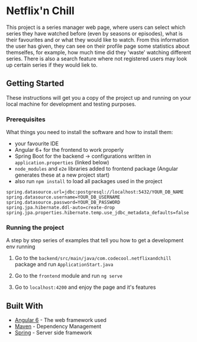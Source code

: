 # Netflix'n Chill

This project is a series manager web page, where users can select which series they have watched before
(even by seasons or episodes), what is their favourites and or what they would like to watch. From this information the user
has given, they can see on their profile page some statistics about themselfes, for example, how much time did they 'waste'
watching different series. There is also a search feature where not registered users may look up certain series if they
would liek to.

## Getting Started

These instructions will get you a copy of the project up and running on your local machine for development and testing
purposes.

### Prerequisites

What things you need to install the software and how to install them:
- your favourite IDE
- Angular 6+ for the frontend to work properly
- Spring Boot for the backend -> configurations written in `application.properties` (linked below)
- `node_modules` and `e2e` libraries added to frontend package (Angular generates these at a new project start)
- also run `npm install` to load all packages used in the project

```
spring.datasource.url=jdbc:postgresql://localhost:5432/YOUR_DB_NAME
spring.datasource.username=YOUR_DB_USERNAME
spring.datasource.password=YOUR_DB_PASSWORD
spring.jpa.hibernate.ddl-auto=create-drop
spring.jpa.properties.hibernate.temp.use_jdbc_metadata_defaults=false
```

### Running the project

A step by step series of examples that tell you how to get a development env running

1. Go to the `backend/src/main/java/com.codecool.netflixandchill` package and run `ApplicationStart.java`

2. Go to the `frontend` module and run `ng serve`

3. Go to `localhost:4200` and enjoy the page and it's features

## Built With

* [Angular 6](https://angular.io/) - The web framework used
* [Maven](https://maven.apache.org/) - Dependency Management
* [Spring](https://spring.io/) - Server side framework
